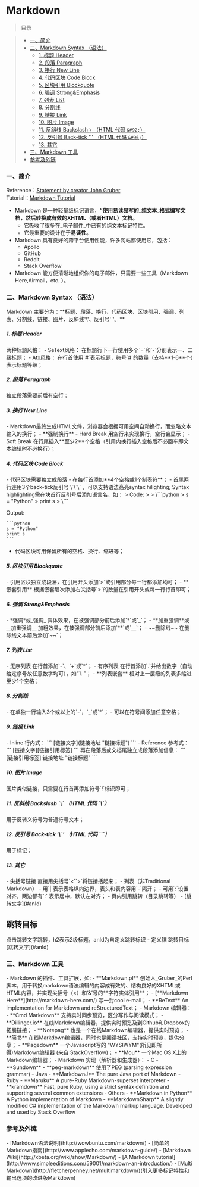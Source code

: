 # Markdown

> 目录

> * [一、简介](#1)
> * [二、Markdown Syntax （语法）](#2)
>   * [1. 标题 Header ](#21.)
>   * [2. 段落 Paragraph ](#22.)
>   * [3. 换行 New Line ](#23.)
>   * [4. 代码区块 Code Block ](#24.)
>   * [5. 区块引用 Blockquote ](#25.)
>   * [6. 强调 Strong&Emphasis ](#26.)
>   * [7. 列表 List ](#27.)
>   * [8. 分割线 ](#28.)
>   * [9. 链接 Link ](#29.)
>   * [10. 图片 Image ](#210)
>   * [11. 反斜线 Backslash `\` （HTML 代码 `&#92;`） ](#211)
>   * [12. 反引号 Back-tick '\`' （HTML 代码 `&#96;`） ](#212)
>   * [13. 其它](#213)
> * [三、Markdown 工具](#3)
> * [参考及外链](#4)

<h3 id="1">一、简介</h3>

Reference：[Statement by creator John Gruber](https://daringfireball.net/projects/markdown/)  
Tutorial：[Markdown Tutorial](http://www.markdowntutorial.com/)

- Markdown 是一种轻量级标记语言，**“使用易读易写的_纯文本_格式编写文档，然后转换成有效的XHTML（或者HTML）文档。**
  - 它吸收了很多在_电子邮件_中已有的纯文本标记特性。
  - 它最重要的设计在于**易读性**。
- Markdown 具有良好的跨平台使用性能，许多网站都使用它，包括：
  - Apollo 
  - GitHub
  - Reddit
  - Stack Overflow
- Markdown 能方便清晰地组织你的电子邮件，只需要一些工具（Markdown Here,Airmail，etc. ）。

<h3 id="2">二、Markdown Syntax （语法）</h3>
Markdown 主要分为：**标题、段落、换行、代码区块、区块引用、强调、列表、分割线、链接、图片、反斜线'\'、反引号'`'。**

<h5 id="21.">1. 标题 Header </h5> 
两种标题风格：
  - SeText风格： 在标题行下一行使用多个`=`和`-`分别表示一、二级标题；
  - Atx风格： 在行首使用`#`表示标题，符号`#`的数量（支持**1-6**个）表示标题等级；
<h5 id="22.">2. 段落 Paragraph </h5> 
独立段落需要前后有空行；
<h5 id="23.">3. 换行 New Line </h5> 
  - Markdown最终生成HTML文件，浏览器会根据可用空间自动换行，而忽略文本输入的换行；
  - **强制换行** 
    - Hard Break 用空行来实现换行，空行会显示；
    - Soft Break 在行尾插入**至少2**个空格（引用内换行插入空格后不必回车即文本编辑时不必换行）；
<h5 id="24.">4. 代码区块 Code Block </h5> 
  - 代码区块需要独立成段落
    - 在每行首添加**4个空格或1个制表符**；
    - 首尾两行连用3个back-tick反引号 \`\`\` ，可以支持语法高亮syntax hilighting;  
    Syntax highlighting需在块首行反引号后添加语言名，如：
  > Code:  
  >
  >  \```python  
  >  s = "Python"  
  >  print s  
  >  \```
  
  Output:
  
    ```python
    s = "Python"
    print s
    ```
  - 代码区块可用保留所有的空格、换行、缩进等；
<h5 id="25.">5. 区块引用 Blockquote </h5> 
  - 引用区块独立成段落，在引用开头添加`>`或引用部分每一行都添加均可；
  - **嵌套引用** 根据嵌套层次添加右尖括号`>`的数量在引用开头或每一行行首即可；
<h5 id="26.">6. 强调 Strong&Emphasis </h5> 
  - *强调*或_强调_ 斜体效果，在被强调部分前后添加`*`或`_`；
  - **加重强调**或__加重强调__ 加粗效果，在被强调部分前后添加`**`或`__`；
  - ~~删除线~~ 在删除线文本前后添加`~~`；
<h5 id="27.">7. 列表 List </h5> 
  - 无序列表 在行首添加`-`、`+`或`*`；
  - 有序列表 在行首添加`.`并给出数字（自动给定序号故任意数字均可），如“1. ”；
  - **列表嵌套** 相对上一层级的列表多缩进至少1个空格；
<h5 id="28.">8. 分割线 </h5> 
  - 在单独一行输入3个或以上的`-`，`_`或`*`；
  - 可以在符号间添加任意空格；
<h5 id="29.">9. 链接 Link </h5> 
  - Inline 行内式： 
  ```
    [链接文字](链接地址 "链接标题")
  ```
  - Reference 参考式：
  ```
    [链接文字][链接引用标签]
  ``` 
  再在段落后或文档尾独立成段落添加信息：
  ```
    [链接引用标签]:链接地址 "链接标题"
  ```
<h5 id="210">10. 图片 Image </h5> 
图片类似链接，只需要在行首再添加符号`!`标识即可；
<h5 id="211">11. 反斜线 Backslash `\` （HTML 代码 `&#92;`） </h5> 
用于反转义符号为普通符号文本；
<h5 id="212">12. 反引号 Back-tick '\`' （HTML 代码 `&#96;`） </h5> 
用于标记；
<h5 id="213">13. 其它</h5>
  - 尖括号链接 直接用尖括号`<``>`将链接括起来；
  - 列表（非Traditional Markdown）  
    - 用`|`表示表格纵向边界，表头和表内容用`-`隔开；  
    - 可用`:`设置对齐，两边都有`:` 表示居中，默认左对齐；
    - 页内引用跳转（目录跳转等）
      - [跳转文字](#anId)  
        <h2 id="anId">跳转目标</h2>  
        点击跳转文字跳转，h2表示2级标题，anId为自定义跳转标识
      - 定义锚 <span id="anId">跳转目标</span>  
        [跳转文字](#anId)

<h3 id="3">三、Markdown 工具</h3>
  - Markdown 的插件、工具扩展，如:
    - **Markdown.pl** 创始人_Gruber_的Perl脚本，用于转换markdown语法编辑的内容成有效的、结构良好的XHTML或HTML内容，并实现尖括号（<）和‘&’号的**字符实体引用**；
    - [**Markdown Here**](http://markdown-here.com/) 写一封cool e-mail；
    - **ReText** An implementation for Markdown and reStructuredText；
  - Markdown 编辑器：
    - **Cmd Markdown** 支持实时同步预览，区分写作与阅读模式；
    - **Dillinger.io** 在线Markdown编辑器，提供实时预览及到Github和Dropbox的拓展链接；
    - **Notepag** 也是一个在线Markdown编辑器，提供实时预览；
    - **简书** 在线Markdown编辑器，同时也是阅读社区，支持实时预览，提供分享；
    - **Pagedown**  一个Javascript写的 "WYSIWYM"(所见即所得)Markdown编辑器 (来自 StackOverflow)；
    - **Mou** 一个Mac OS X上的Markdown编辑器；
  - Markdown 实现（解析器和生成器）： 
    - C
      - **Sundown** 
      - **peg-markdown** 使用了PEG (parsing expression grammar)
    - Java
      - **MarkdownJ** The pure Java port of Markdown
    - Ruby
      - **Maruku** A pure-Ruby Markdown-superset interpreter
      - **kramdown** Fast, pure Ruby, using a strict syntax definition and supporting several common extensions
    - Others
      - **Markdown in Python** A Python implementation of Markdown
      - **MarkdownSharp** A slightly modified C# implementation of the Markdown markup language. Developed and used by Stack Overflow

<h3 id="4">参考及外链</h3>
- [Markdown语法说明](http://wowbuntu.com/markdown/)
- [简单的Markdown指南](http://www.applecho.com/markdown-guide/)
- [Markdown Wiki](http://xbeta.org/wiki/show/Markdown/)
- [A Markdown tutorial](http://www.simpleeditions.com/59001/markdown-an-introduction/)
- [Multi Markdown](http://fletcherpenney.net/multimarkdown/)(引入更多标记特性和输出选项的改进版Markdown)
